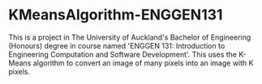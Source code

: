 # KMeansAlgorithm-ENGGEN131
This is a project in The University of Auckland's Bachelor of Engineering (Honours) degree in course named 'ENGGEN 131: Introduction to Engineering Computation and Software Development'. This uses the K-Means algorithm to convert an image of many pixels into an image with K pixels.
